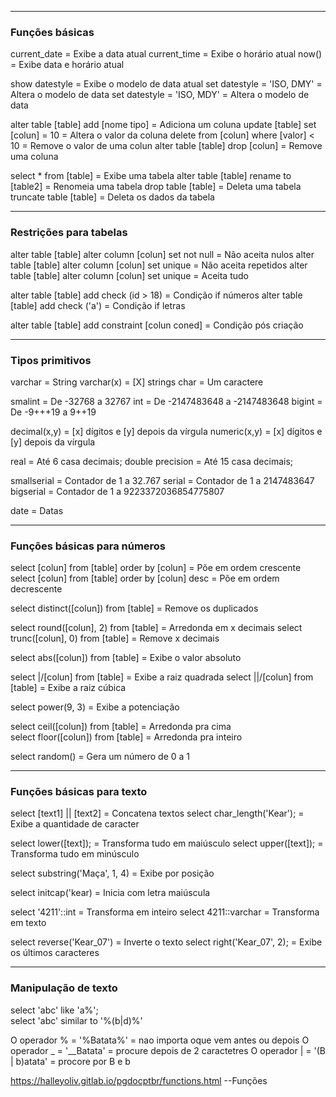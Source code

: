 
---
### Funções básicas

current_date                                     = Exibe a data atual 
current_time                                     = Exibe o horário atual 
now()                                            = Exibe data e horário atual

show datestyle                                   = Exibe o modelo de data atual
set datestyle = 'ISO, DMY'                       = Altera o modelo de data 
set datestyle = 'ISO, MDY'                       = Altera o modelo de data

alter table [table] add [nome tipo]              = Adiciona um coluna
update [table] set [colun] = 10                  = Altera o valor da coluna 
delete from [colun] where [valor] < 10           = Remove o valor de uma colun
alter table [table] drop [colun]                 = Remove uma coluna  

select * from [table]                            = Exibe uma tabela
alter table [table] rename to [table2]           = Renomeia uma tabela
drop table [table]                               = Deleta uma tabela 
truncate table [table]                           = Deleta os dados da tabela 

---------
### Restrições para tabelas

alter table [table] alter column [colun] set not null   = Não aceita nulos
alter table [table] alter column [colun] set unique     = Não aceita repetidos alter table [table] alter column [colun] set unique     = Aceita tudo 

alter table [table] add check (id > 18)                 = Condição if números
alter table [table] add check ('a')                     = Condição if letras

alter table [table] add constraint [colun coned]         = Condição pós criação

---

### Tipos primitivos

varchar              = String 
varchar(x)           = [X] strings
char                 = Um caractere 

smalint              = De -32768 a 32767 
int                  = De -2147483648 a -2147483648 
bigint               = De -9+++19 a 9++19 

decimal(x,y)         = [x] dígitos e [y] depois da vírgula
numeric(x,y)         = [x] dígitos e [y] depois da vírgula

real                 = Até 6 casa decimais; 
double precision     = Até 15 casa decimais; 

smallserial          = Contador de 1 a 32.767
serial               = Contador de 1 a 2147483647
bigserial            = Contador de 1 a 9223372036854775807

date                 = Datas 

---
### Funções básicas para números

select [colun] from [table] order by [colun]         = Põe em ordem crescente
select [colun] from [table] order by [colun] desc    = Põe em ordem decrescente

select distinct([colun]) from [table]                = Remove os duplicados

select round([colun], 2) from [table]                = Arredonda em x decimais
select trunc([colun], 0) from [table]                = Remove x decimais

select abs([colun]) from [table]                     = Exibe o valor absoluto

select |/[colun] from [table]                        = Exibe a raiz quadrada 
select ||/[colun] from [table]                       = Exibe a raiz cúbica

select power(9, 3)                                   = Exibe a potenciação 

select ceil([colun]) from [table]                    = Arredonda pra cima  
select floor([colun]) from [table]                   = Arredonda pra inteiro 

select random()                                      = Gera um número de 0 a 1

---
### Funções básicas para texto

select [text1] || [text2]                      = Concatena textos 
select char_length('Kear');                    = Exibe a quantidade de caracter

select lower([text]);                          = Transforma tudo em maiúsculo 
select upper([text]);                          = Transforma tudo em minúsculo

select substring('Maça', 1, 4)                 = Exibe por posição

select initcap('kear)                          = Inicia com letra maiúscula

select '4211'::int                             = Transforma em inteiro 
select 4211::varchar                           = Transforma em texto 

select reverse('Kear_07')                      = Inverte o texto 
select right('Kear_07', 2);                    = Exibe os últimos caracteres

----
### Manipulação de texto

select 'abc' like 'a%';  
select 'abc' similar to '%(b|d)%'   

O operador % = '%Batata%' = nao importa oque vem antes ou depois
O operador _ = '__Batata' = procure depois de 2 caractetres
O operador | = '(B | b)atata' = procore por B e b



https://halleyoliv.gitlab.io/pgdocptbr/functions.html  --Funções 